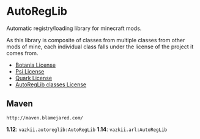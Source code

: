 # AutoRegLib
Automatic registry/loading library for minecraft mods.

As this library is composite of classes from multiple classes from other mods of mine, each individual class falls under the license of the project it comes from.

* [Botania License](http://botaniamod.net/license.php)
* [Psi License](http://psi.vazkii.us/license.php)
* [Quark License](https://creativecommons.org/licenses/by-nc-sa/3.0/deed.en_GB)
* [AutoRegLib classes License](http://www.wtfpl.net/)

## Maven

`http://maven.blamejared.com/`

**1.12**: `vazkii.autoreglib:AutoRegLib`
**1.14**: `vazkii.arl:AutoRegLib`

